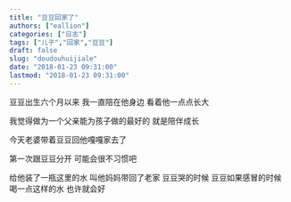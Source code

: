 ```yaml
---
title: "豆豆回家了"
authors: ["eallion"]
categories: ["日志"]
tags: ["儿子","回家","豆豆"]
draft: false
slug: "doudouhuijiale"
date: "2018-01-23 09:31:00"
lastmod: "2018-01-23 09:31:00"
---
```


豆豆出生六个月以来
我一直陪在他身边
看着他一点点长大

我觉得做为一个父亲能为孩子做的最好的
就是陪伴成长

今天老婆带着豆豆回他嘎嘎家去了

第一次跟豆豆分开
可能会很不习惯吧

给他装了一瓶这里的水
叫他妈妈带回了老家
豆豆哭的时候
豆豆如果感冒的时候
喝一点这样的水
也许就会好
